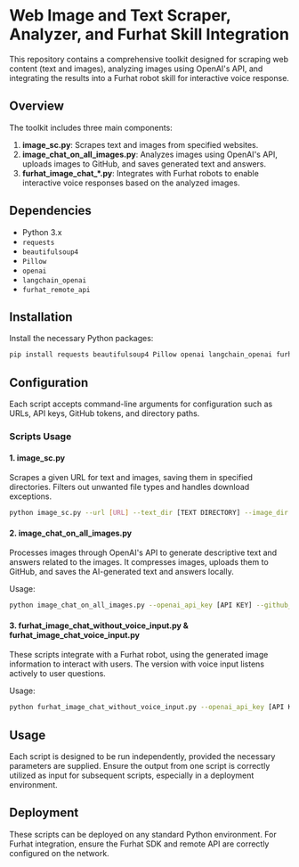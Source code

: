# Web Image and Text Scraper, Analyzer, and Furhat Skill Integration

This repository contains a comprehensive toolkit designed for scraping web content (text and images), analyzing images using OpenAI's API, and integrating the results into a Furhat robot skill for interactive voice response.

## Overview

The toolkit includes three main components:

1. **image_sc.py**: Scrapes text and images from specified websites.
2. **image_chat_on_all_images.py**: Analyzes images using OpenAI's API, uploads images to GitHub, and saves generated text and answers.
3. **furhat_image_chat_*.py**: Integrates with Furhat robots to enable interactive voice responses based on the analyzed images.

## Dependencies

- Python 3.x
- `requests`
- `beautifulsoup4`
- `Pillow`
- `openai`
- `langchain_openai`
- `furhat_remote_api`

## Installation

Install the necessary Python packages:

```bash
pip install requests beautifulsoup4 Pillow openai langchain_openai furhat_remote_api
```

## Configuration

Each script accepts command-line arguments for configuration such as URLs, API keys, GitHub tokens, and directory paths.

### Scripts Usage

#### 1. **image_sc.py**

Scrapes a given URL for text and images, saving them in specified directories. Filters out unwanted file types and handles download exceptions.

```bash
python image_sc.py --url [URL] --text_dir [TEXT DIRECTORY] --image_dir [IMAGE DIRECTORY]
```

#### 2. **image_chat_on_all_images.py**

Processes images through OpenAI's API to generate descriptive text and answers related to the images. It compresses images, uploads them to GitHub, and saves the AI-generated text and answers locally.

Usage:
```bash
python image_chat_on_all_images.py --openai_api_key [API KEY] --github_token [TOKEN] --image_folder_path [IMAGE PATH] --repo_name [REPO NAME] --github_username [USERNAME]
```

#### 3. **furhat_image_chat_without_voice_input.py** & **furhat_image_chat_voice_input.py**

These scripts integrate with a Furhat robot, using the generated image information to interact with users. The version with voice input listens actively to user questions.

Usage:
```bash
python furhat_image_chat_without_voice_input.py --openai_api_key [API KEY] --image_info_path [INFO PATH]
```

## Usage

Each script is designed to be run independently, provided the necessary parameters are supplied. Ensure the output from one script is correctly utilized as input for subsequent scripts, especially in a deployment environment.

## Deployment

These scripts can be deployed on any standard Python environment. For Furhat integration, ensure the Furhat SDK and remote API are correctly configured on the network.